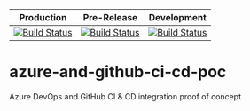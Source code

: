 Production | Pre-Release | Development
---|---|---
[![Build Status](https://d3vt34m.visualstudio.com/edms_test/_apis/build/status/development-pipeline?branchName=development)](https://d3vt34m.visualstudio.com/edms_test/_build/latest?definitionId=6&branchName=development) | [![Build Status](https://d3vt34m.visualstudio.com/edms_test/_apis/build/status/development-pipeline?branchName=development)](https://d3vt34m.visualstudio.com/edms_test/_build/latest?definitionId=6&branchName=development) | [![Build Status](https://d3vt34m.visualstudio.com/edms_test/_apis/build/status/development-pipeline?branchName=development)](https://d3vt34m.visualstudio.com/edms_test/_build/latest?definitionId=6&branchName=development)


# azure-and-github-ci-cd-poc

Azure DevOps and GitHub CI &amp; CD integration proof of concept

